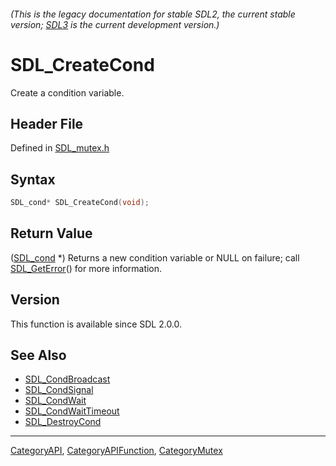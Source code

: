 ###### (This is the legacy documentation for stable SDL2, the current stable version; [SDL3](https://wiki.libsdl.org/SDL3/) is the current development version.)
# SDL_CreateCond

Create a condition variable.

## Header File

Defined in [SDL_mutex.h](https://github.com/libsdl-org/SDL/blob/SDL2/include/SDL_mutex.h)

## Syntax

```c
SDL_cond* SDL_CreateCond(void);
```

## Return Value

([SDL_cond](SDL_cond) *) Returns a new condition variable or NULL on
failure; call [SDL_GetError](SDL_GetError)() for more information.

## Version

This function is available since SDL 2.0.0.

## See Also

- [SDL_CondBroadcast](SDL_CondBroadcast)
- [SDL_CondSignal](SDL_CondSignal)
- [SDL_CondWait](SDL_CondWait)
- [SDL_CondWaitTimeout](SDL_CondWaitTimeout)
- [SDL_DestroyCond](SDL_DestroyCond)

----
[CategoryAPI](CategoryAPI), [CategoryAPIFunction](CategoryAPIFunction), [CategoryMutex](CategoryMutex)

